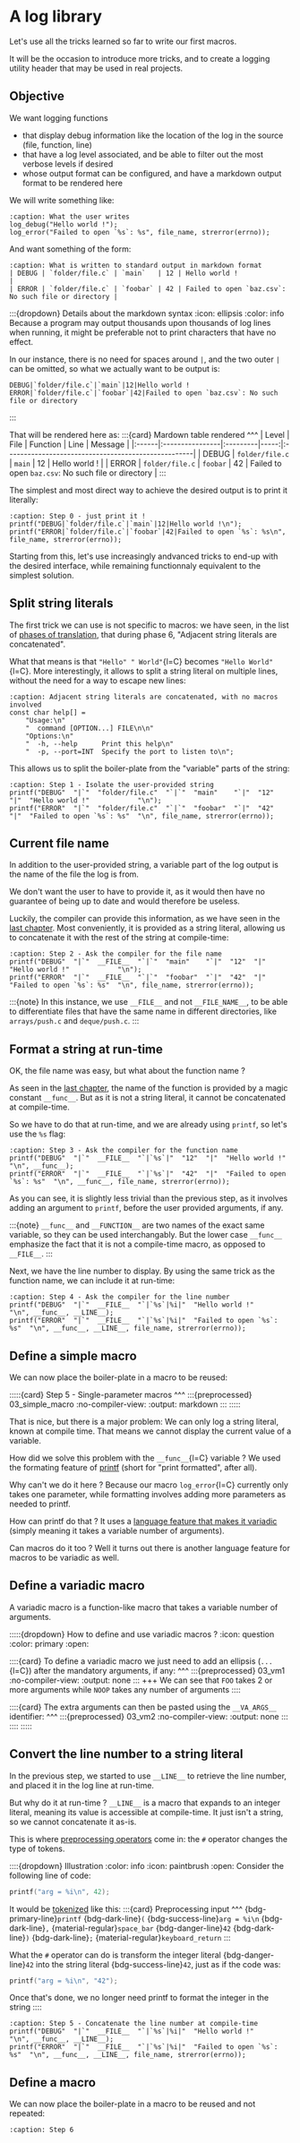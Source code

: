 # A log library

Let's use all the tricks learned so far to write our first macros.

It will be the occasion to introduce more tricks, and to create a logging utility header that may be used in real projects.

## Objective

We want logging functions
- that display debug information like the location of the log in the source (file, function, line)
- that have a log level associated, and be able to filter out the most verbose levels if desired
- whose output format can be configured, and have a markdown output format to be rendered here

We will write something like:
```{code-block} C
:caption: What the user writes
log_debug("Hello world !");
log_error("Failed to open `%s`: %s", file_name, strerror(errno));
```

And want something of the form:
```{code-block} Markdown
:caption: What is written to standard output in markdown format
| DEBUG | `folder/file.c` | `main`   | 12 | Hello world !                                       |
| ERROR | `folder/file.c` | `foobar` | 42 | Failed to open `baz.csv`: No such file or directory |
```

:::{dropdown} Details about the markdown syntax
:icon: ellipsis
:color: info
Because a program may output thousands upon thousands of log lines when running, it might be preferable not to print characters that have no effect.

In our instance, there is no need for spaces around `|`, and the two outer `|` can be omitted, so what we actually want to be output is:
```{code-block} Markdown
DEBUG|`folder/file.c`|`main`|12|Hello world !
ERROR|`folder/file.c`|`foobar`|42|Failed to open `baz.csv`: No such file or directory
```
:::

That will be rendered here as:
:::{card}
Mardown table rendered
^^^
| Level | File            | Function | Line | Message                                             |
|:------|:----------------|:---------|-----:|:----------------------------------------------------|
| DEBUG | `folder/file.c` | `main`   |   12 | Hello world !                                       |
| ERROR | `folder/file.c` | `foobar` |   42 | Failed to open `baz.csv`: No such file or directory |
:::

The simplest and most direct way to achieve the desired output is to print it literally:
```{code-block} C
:caption: Step 0 - just print it !
printf("DEBUG|`folder/file.c`|`main`|12|Hello world !\n");
printf("ERROR|`folder/file.c`|`foobar`|42|Failed to open `%s`: %s\n", file_name, strerror(errno));
```

Starting from this, let's use increasingly andvanced tricks to end-up with the desired interface,
while remaining functionnaly equivalent to the simplest solution.

## Split string literals

The first trick we can use is not specific to macros: we have seen, in the list of [phases of translation](00_compilation.md#phases-of-translation), that during phase 6, "Adjacent string literals are concatenated".

What that means is that `"Hello" " World"`{l=C} becomes `"Hello World"`{l=C}. More interestingly, it allows to split a string literal on multiple lines, without the need for a way to escape new lines:
```{code-block} C
:caption: Adjacent string literals are concatenated, with no macros involved
const char help[] =
	"Usage:\n"
	"  command [OPTION...] FILE\n\n"
	"Options:\n"
	"  -h, --help      Print this help\n"
	"  -p, --port=INT  Specify the port to listen to\n";
```

This allows us to split the boiler-plate from the "variable" parts of the string:
```{code-block} C
:caption: Step 1 - Isolate the user-provided string
printf("DEBUG"  "|`"  "folder/file.c"  "`|`"  "main"    "`|"  "12"  "|"  "Hello world !"            "\n");
printf("ERROR"  "|`"  "folder/file.c"  "`|`"  "foobar"  "`|"  "42"  "|"  "Failed to open `%s`: %s"  "\n", file_name, strerror(errno));
```

## Current file name

In addition to the user-provided string, a variable part of the log output is the name of the file the log is from.

We don't want the user to have to provide it, as it would then have no guarantee of being up to date and would therefore be useless.

Luckily, the compiler can provide this information, as we have seen in the [last chapter](02_use.md#debugging-constants).
Most conveniently, it is provided as a string literal, allowing us to concatenate it with the rest of the string at compile-time:
```{code-block} C
:caption: Step 2 - Ask the compiler for the file name
printf("DEBUG"  "|`"  __FILE__  "`|`"  "main"    "`|"  "12"  "|"  "Hello world !"            "\n");
printf("ERROR"  "|`"  __FILE__  "`|`"  "foobar"  "`|"  "42"  "|"  "Failed to open `%s`: %s"  "\n", file_name, strerror(errno));
```

:::{note}
In this instance, we use `__FILE__` and not `__FILE_NAME__`, to be able to differentiate files that have the same name in different directories, like `arrays/push.c` and `deque/push.c`.
:::

## Format a string at run-time

OK, the file name was easy, but what about the function name ?

As seen in the [last chapter](02_use.md#debugging-constants), the name of the function is provided by a magic constant `__func__`.
But as it is not a string literal, it cannot be concatenated at compile-time.

So we have to do that at run-time, and we are already using `printf`, so let's use the `%s` flag:
```{code-block} C
:caption: Step 3 - Ask the compiler for the function name
printf("DEBUG"  "|`"  __FILE__  "`|`%s`|"  "12"  "|"  "Hello world !"            "\n", __func__);
printf("ERROR"  "|`"  __FILE__  "`|`%s`|"  "42"  "|"  "Failed to open `%s`: %s"  "\n", __func__, file_name, strerror(errno));
```

As you can see, it is slightly less trivial than the previous step, as it involves adding an argument to `printf`, before the user provided arguments, if any.

:::{note}
`__func__` and `__FUNCTION__` are two names of the exact same variable, so they can be used interchangably. But the lower case `__func__` emphasize the fact that it is not a compile-time macro, as opposed to `__FILE__`.
:::

Next, we have the line number to display. By using the same trick as the function name, we can include it at run-time:
```{code-block} C
:caption: Step 4 - Ask the compiler for the line number
printf("DEBUG"  "|`"  __FILE__  "`|`%s`|%i|"  "Hello world !"            "\n", __func__, __LINE__);
printf("ERROR"  "|`"  __FILE__  "`|`%s`|%i|"  "Failed to open `%s`: %s"  "\n", __func__, __LINE__, file_name, strerror(errno));
```

## Define a simple macro

We can now place the boiler-plate in a macro to be reused:

:::::{card}
Step 5 - Single-parameter macros
^^^
:::{preprocessed} 03_simple_macro
:no-compiler-view:
:output: markdown
:::
:::::

That is nice, but there is a major problem: We can only log a string literal, known at compile time.
That means we cannot display the current value of a variable.

How did we solve this problem with the `__func__`{l=C} variable ? We used the formating feature of [printf](https://en.cppreference.com/w/c/io/fprintf) (short for "print formatted", after all).

Why can't we do it here ? Because our macro `log_error`{l=C} currently only takes one parameter, while formatting involves adding more parameters as needed to printf.

How can printf do that ? It uses a [language feature that makes it variadic](https://en.cppreference.com/w/c/variadic) (simply meaning it takes a variable number of arguments).

Can macros do it too ? Well it turns out there is another language feature for macros to be variadic as well.

## Define a variadic macro

A variadic macro is a function-like macro that takes a variable number of arguments.

:::::{dropdown} How to define and use variadic macros ?
:icon: question
:color: primary
:open:

::::{card}
To define a variadic macro we just need to add an ellipsis (`...`{l=C}) after the mandatory arguments, if any:
^^^
:::{preprocessed} 03_vm1
:no-compiler-view:
:output: none
:::
+++
We can see that `FOO` takes 2 or more arguments while `NOOP` takes any number of arguments
::::

::::{card}
The extra arguments can then be pasted using the `__VA_ARGS__` identifier:
^^^
:::{preprocessed} 03_vm2
:no-compiler-view:
:output: none
:::
::::
:::::



## Convert the line number to a string literal

In the previous step, we started to use `__LINE__` to retrieve the line number, and placed it in the log line at run-time.

But why do it at run-time ? `__LINE__` is a macro that expands to an integer literal, meaning its value is accessible at compile-time. It just isn't a string, so we cannot concatenate it as-is.

This is where [preprocessing operators](01_preprocessor.md#the-operators) come in: the `#` operator changes the type of tokens.

::::{dropdown} Illustration
:color: info
:icon: paintbrush
:open:
Consider the following line of code:
```C
printf("arg = %i\n", 42);
```
It would be [tokenized](00_compilation.md#tokenizing) like this:
:::{card}
Preprocessing input
^^^
{bdg-primary-line}`printf` {bdg-dark-line}`(`
{bdg-success-line}`arg = %i\n` {bdg-dark-line}`,` {material-regular}`space_bar` {bdg-danger-line}`42`
{bdg-dark-line}`)` {bdg-dark-line}`;` {material-regular}`keyboard_return`
:::

What the `#` operator can do is transform the integer literal {bdg-danger-line}`42` into the string literal {bdg-success-line}`42`, just as if the code was:
```C
printf("arg = %i\n", "42");
```

Once that's done, we no longer need printf to format the integer in the string
::::

```{code-block} C
:caption: Step 5 - Concatenate the line number at compile-time
printf("DEBUG"  "|`"  __FILE__  "`|`%s`|%i|"  "Hello world !"            "\n", __func__, __LINE__);
printf("ERROR"  "|`"  __FILE__  "`|`%s`|%i|"  "Failed to open `%s`: %s"  "\n", __func__, __LINE__, file_name, strerror(errno));
```

## Define a macro

We can now place the boiler-plate in a macro to be reused and not repeated:
```{code-block} C
:caption: Step 6
```
